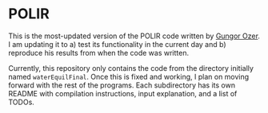 # POLIR
This is the most-updated version of the POLIR code written by [Gungor Ozer](http://www.gungorozer.net/). I am updating it to a) test its functionality in the current day and b) reproduce his results from when the code was written.

Currently, this repository only contains the code from the directory initially named `waterEquilFinal`. Once this is fixed and working, I plan on moving forward with the rest of the programs. Each subdirectory has its own README with compilation instructions, input explanation, and a list of TODOs. 
